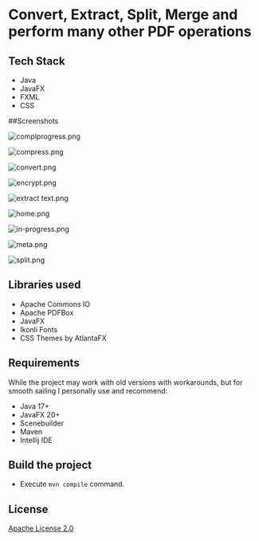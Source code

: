 # Convert, Extract, Split, Merge and perform many other PDF operations

## Tech Stack

- Java
- JavaFX
- FXML
- CSS

##Screenshots

![complprogress.png](screenshots%2Fcomplprogress.png)

![compress.png](screenshots%2Fcompress.png)

![convert.png](screenshots%2Fconvert.png)

![encrypt.png](screenshots%2Fencrypt.png)

![extract text.png](screenshots%2Fextract%20text.png)

![home.png](screenshots%2Fhome.png)

![in-progress.png](screenshots%2Fin-progress.png)

![meta.png](screenshots%2Fmeta.png)

![split.png](screenshots%2Fsplit.png)

## Libraries used

- Apache Commons IO
- Apache PDFBox
- JavaFX
- Ikonli Fonts
- CSS Themes by AtlantaFX

## Requirements

While the project may work with old versions with workarounds, but for smooth sailing I personally use and recommend:

- Java 17+
- JavaFX 20+
- Scenebuilder
- Maven
- Intellij IDE

## Build the project

- Execute `mvn compile` command.

## License

[Apache License 2.0](LICENSE)
